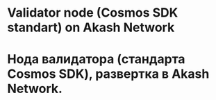 
  
# Validator node (Cosmos SDK standart) on Akash Network
  
# Нода валидатора (стандарта Cosmos SDK), развертка в Akash Network.
